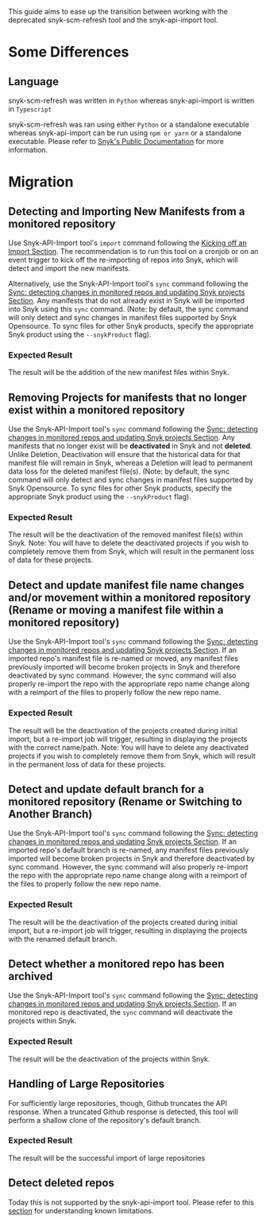 This guide aims to ease up the transition between working with the deprecated snyk-scm-refresh tool and the snyk-api-import tool.

# Some Differences
## Language
snyk-scm-refresh was written in `Python` whereas snyk-api-import is written in `Typescript`

snyk-scm-refresh was ran using either `Python` or a standalone executable whereas snyk-api-import can be run using `npm or yarn` or a standalone executable. Please refer to [Snyk's Public Documentation](https://docs.snyk.io/snyk-api-info/other-tools/tool-snyk-api-import#installation) for more information. 

# Migration

## Detecting and Importing New Manifests from a monitored repository
Use Snyk-API-Import tool's `import` command following the [Kicking off an Import Section](https://github.com/snyk-tech-services/snyk-api-import/blob/master/docs/import.md). The recommendation is to run this tool on a cronjob or on an event trigger to kick off the re-importing of repos into Snyk, which will detect and import the new manifests. 

Alternatively, use the Snyk-API-Import tool's `sync` command following the [Sync: detecting changes in monitored repos and updating Snyk projects Section](https://github.com/snyk-tech-services/snyk-api-import/blob/master/docs/sync.md). Any manifests that do not already exist in Snyk will be imported into Snyk using this `sync` command. (Note: by default, the sync command will only detect and sync changes in manifest files supported by Snyk Opensource. To sync files for other Snyk products, specify the appropriate Snyk product using the `--snykProduct` flag). 

### Expected Result 
The result will be the addition of the new manifest files within Snyk.

## Removing Projects for manifests that no longer exist within a monitored repository
Use the Snyk-API-Import tool's `sync` command following the [Sync: detecting changes in monitored repos and updating Snyk projects Section](https://github.com/snyk-tech-services/snyk-api-import/blob/master/docs/sync.md). Any manifests that no longer exist will be **deactivated** in Snyk and not **deleted**. Unlike Deletion, Deactivation will ensure that the historical data for that manifest file will remain in Snyk, whereas a Deletion will lead to permanent data loss for the deleted manifest file(s). (Note: by default, the sync command will only detect and sync changes in manifest files supported by Snyk Opensource. To sync files for other Snyk products, specify the appropriate Snyk product using the `--snykProduct` flag). 

### Expected Result
The result will be the deactivation of the removed manifest file(s) within Snyk. Note: You will have to delete the deactivated projects if you wish to completely remove them from Snyk, which will result in the permanent loss of data for these projects. 

## Detect and update manifest file name changes and/or movement within a monitored repository (Rename or moving a manifest file within a monitored repository)
Use the Snyk-API-Import tool's `sync` command following the [Sync: detecting changes in monitored repos and updating Snyk projects Section](https://github.com/snyk-tech-services/snyk-api-import/blob/master/docs/sync.md). If an imported repo's manifest file is re-named or moved, any manifest files previously imported will become broken projects in Snyk and therefore deactivated by sync command. However, the sync command will also properly re-import the repo with the appropriate repo name change along with a reimport of the files to properly follow the new repo name. 

### Expected Result
The result will be the deactivation of the projects created during initial import, but a re-import job will trigger, resulting in displaying the projects with the correct name/path. Note: You will have to delete any deactivated projects if you wish to completely remove them from Snyk, which will result in the permanent loss of data for these projects. 

## Detect and update default branch for a monitored repository (Rename or Switching to Another Branch)
Use the Snyk-API-Import tool's `sync` command following the [Sync: detecting changes in monitored repos and updating Snyk projects Section](https://github.com/snyk-tech-services/snyk-api-import/blob/master/docs/sync.md). If an imported repo's default branch is re-named, any manifest files previously imported will become broken projects in Snyk and therefore deactivated by sync command. However, the sync command will also properly re-import the repo with the appropriate repo name change along with a reimport of the files to properly follow the new repo name. 

### Expected Result
The result will be the deactivation of the projects created during initial import, but a re-import job will trigger, resulting in displaying the projects with the renamed default branch. 

## Detect whether a monitored repo has been archived
Use the Snyk-API-Import tool's `sync` command following the [Sync: detecting changes in monitored repos and updating Snyk projects Section](https://github.com/snyk-tech-services/snyk-api-import/blob/master/docs/sync.md). If an monitored repo is deactivated, the `sync` command will deactivate the projects within Snyk. 

### Expected Result
The result will be the deactivation of the projects within Snyk.

## Handling of Large Repositories
For sufficiently large repositories, though, Github truncates the API response. When a truncated Github response is detected, this tool will perform a shallow clone of the repository's default branch.

### Expected Result
The result will be the successful import of large repositories

## Detect deleted repos 
Today this is not supported by the snyk-api-import tool. Please refer to this [section](https://github.com/snyk-tech-services/snyk-api-import/blob/master/docs/sync.md#known-limitations) for understanding known limitations. 


